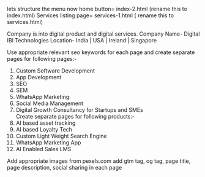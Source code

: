 lets structure the menu now 
home button= index-2.html (rename this to index.html)
Services listing page= services-1.html ( rename this to services.html)

Company is into digital product and digital services. 
Company Name- Digital IBI Technologies
Location- India | USA | Ireland | Singapore

Use appropriate relevant seo keywords for each page and create separate pages for following pages:-
1. Custom Software Development
2. App Development
3. SEO
4. SEM
5. WhatsApp Marketing
6. Social Media Management
7. Digital Growth Consultancy for Startups and SMEs                       
Create separate pages for following products:-
1. AI based asset tracking
2. AI based Loyalty Tech
3. Custom Light Weight Search Engine
4. WhatsApp Marketing App
5. AI Enabled Sales LMS

Add appropriate images from pexels.com 
add gtm tag, og tag, page title, page description, social sharing in each page